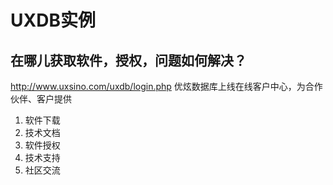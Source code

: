 # UXDB实例

## 在哪儿获取软件，授权，问题如何解决？

http://www.uxsino.com/uxdb/login.php
优炫数据库上线在线客户中心，为合作伙伴、客户提供

1. 软件下载
2. 技术文档
3. 软件授权
4. 技术支持
5. 社区交流